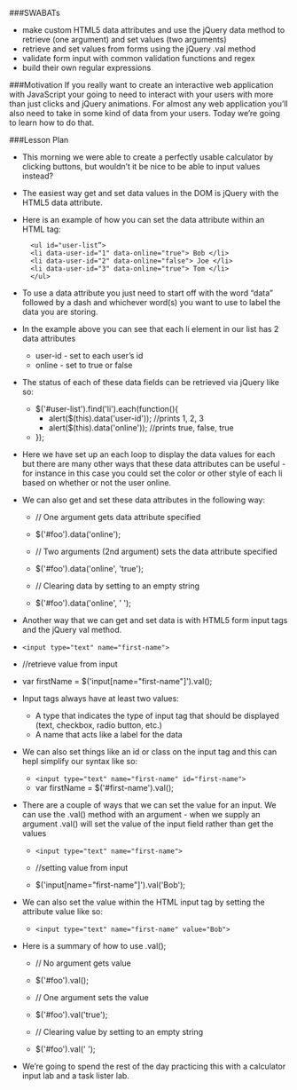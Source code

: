 ###SWABATs
+ make custom HTML5 data attributes and use the jQuery data method to retrieve (one argument) and set values (two arguments)
+ retrieve and set values from forms using the jQuery .val method
+ validate form input with common validation functions and regex
+ build their own regular expressions

###Motivation
If you really want to create an interactive web application with JavaScript your going to need to interact with your users with more than just clicks and jQuery animations. For almost any web application you’ll also need to take in some kind of data from your users. Today we’re going to learn how to do that.

###Lesson Plan
+ This morning we were able to create a perfectly usable calculator by clicking buttons, but wouldn’t it be nice to be able to input values instead?
+ The easiest way get and set data values in the DOM is jQuery with the HTML5 data attribute.
+ Here is an example of how you can set the data attribute within an HTML tag: 
		
		<ul id="user-list”>
		<li data-user-id="1" data-online="true"> Bob </li>
	 	<li data-user-id="2" data-online="false"> Joe </li>
	    <li data-user-id="3" data-online="true"> Tom </li>
	    </ul>
+ To use a data attribute you just need to start off with the word “data” followed by a dash and whichever word(s) you want to use to label the data you are storing. 
+ In the example above you can see that each li element in our list has 2 data attributes
	+ user-id - set to each user’s id
	+ online - set to true or false
+ The status of each of these data fields can be retrieved via jQuery like so:
	+ $('#user-list').find('li').each(function(){
	    + alert($(this).data('user-id')); //prints 1, 2, 3
	    + alert($(this).data('online')); //prints true, false, true   
	+ });
+ Here we have set up an each loop to display the data values for each but there are many other ways that these data attributes can be useful - for instance in this case you could set the color or other style of each li based on whether or not the user online.
+ We can also get and set these data attributes in the following way:
	+ // One argument gets data attribute specified
	+ $('#foo').data('online');
	 
	+ // Two arguments (2nd argument) sets the data attribute specified 
	+ $('#foo').data('online', 'true');

	+ // Clearing data by setting to an empty string
	+ $('#foo').data('online', ' ');
+ Another way that we can get and set data is with HTML5 form input tags and the jQuery val method.
+ `<input type="text" name="first-name">`

+ //retrieve value from input 
+ var firstName = $('input[name="first-name"]').val();
+ Input tags always have at least two values:
	+ A type that indicates the type of input tag that should be displayed (text, checkbox, radio button, etc.)
	+ A name that acts like a label for the data 
+ We can also set things like an id or class on the input tag and this can hepl simplify our syntax like so:
	+ `<input type="text" name="first-name" id="first-name">`
	+ var firstName = $('#first-name').val();
+ There are a couple of ways that we can set the value for an input. We can use the .val() method with an argument - when we supply an argument .val() will set the value of the input field rather than get the values
	+ `<input type="text" name="first-name">`

	+ //setting value from input 
	+ $('input[name="first-name"]').val('Bob');
+ We can also set the value within the HTML input tag by setting the attribute value like so:
	+ `<input type="text" name="first-name" value="Bob">`
+ Here is a summary of how to use .val();
	+ // No argument gets value
	+ $('#foo').val();

	+ // One argument sets the value 
	+ $('#foo').val('true');

	+ // Clearing value by setting to an empty string
	+ $('#foo').val(' ');
+ We’re going to spend the rest of the day practicing this with a calculator input lab and a task lister lab.

